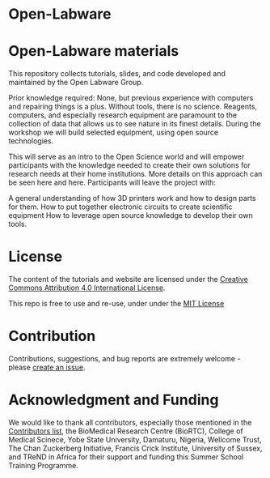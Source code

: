 # Open-Labware

Open-Labware materials
========================

This repository collects tutorials, slides, and code developed and maintained by the Open Labware Group.

Prior knowledge required: None, but previous experience with computers and repairing things is a plus. Without tools, there is no science. Reagents, computers, and especially research equipment are paramount to the collection of data that allows us to see nature in its finest details. During the workshop we will build selected equipment, using open source technologies. 

This will serve as an intro to the Open Science world and will empower participants with the knowledge needed to create their own solutions for research needs at their home institutions. More details on this approach can be seen here and here. Participants will leave the project with:

A general understanding of how 3D printers work and how to design parts for them.
How to put together electronic circuits to create scientific equipment
How to leverage open source knowledge to develop their own tools.



# License

The content of the tutorials and website are licensed under the [Creative Commons Attribution 4.0 International License](https://creativecommons.org/licenses/by/4.0).

This repo is free to use and re-use, under under the [MIT License](LICENSE.md)


# Contribution

Contributions, suggestions, and bug reports are extremely welcome - please [create an issue](https://github.com/babasaraki/Open-Labware/issues/new).

# Acknowledgment and Funding

We would like to thank all contributors, especially those mentioned in the [Contributors list](CONTRIBUTORS.yaml), the BioMedical Research Centre (BioRTC), College of Medical Scinece, Yobe State University, Damaturu, Nigeria, Wellcome Trust, The Chan Zuckerberg Initiative, Francis Crick Institute, University of Sussex, and TReND in Africa for their support and funding this Summer School Training Programme.

